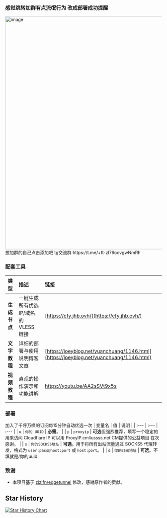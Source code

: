 ### 感觉跳转加群有点流氓行为 改成部署成功提醒
<img width="1312" height="750" alt="image" src="https://github.com/user-attachments/assets/17ab8bc8-9bc3-44d8-8f44-bc5906ed7347" />
想加群的自己点击添加吧 tg交流群 https://t.me/+ft-zI76oovgwNmRh 


###  配套工具

| 类型 | 描述 | 链接 |
| :--- | :--- | :--- |
|  **生成节点** | 一键生成所有优选 IP/域名的 VLESS 链接 | [https://cfy.jhb.ovh/](https://cfy.jhb.ovh/) |
|  **文字教程** | 详细的部署与使用说明博客文章 | [https://joeyblog.net/yuanchuang/1146.html](https://joeyblog.net/yuanchuang/1146.html) |
|  **视频教程** | 直观的操作演示和功能讲解 | https://youtu.be/AA2sSVt9x5s |

###  部署
	
加入了千呼万唤的订阅每15分钟自动优选一次
| 变量名 | 值 | 说明 |
| :--- | :--- | :--- |
| `u` | `你的 UUID` | **必需**。 |
| `p` | `proxyip` | **可选**但强烈推荐，填写一个稳定的用来访问 Cloudflare IP 可以用 ProxyIP.cmliussss.net CM提供的公益项目 在次感谢。 |
| `s` | `你的SOCKS5地址` | **可选**。用于将所有出站流量通过 SOCKS5 代理转发，格式为 `user:pass@host:port` 或 `host:port`。 |
| `d` | `你的订阅地址` | **可选**。不填就是/你的uuid
###  致谢

  * 本项目基于 [zizifn/edgetunnel](https://github.com/zizifn/edgetunnel) 修改，感谢原作者的贡献。

## Star History

[![Star History Chart](https://api.star-history.com/svg?repos=byJoey/cfnew&type=Timeline)](https://www.star-history.com/#byJoey/cfnew&Timeline&LogScale)
